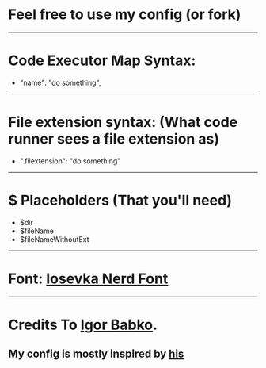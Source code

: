 # Feel free to use my config (or fork)
----------
# Code Executor Map Syntax:
- "name": "do something",
----------
# File extension syntax: (What code runner sees a file extension as)
- ".filextension": "do something"
----------
# $ Placeholders (That you'll need)
- $dir
- $fileName
- $fileNameWithoutExt
----------
# Font: [Iosevka Nerd Font](https://github.com/ryanoasis/nerd-fonts/tree/master/patched-fonts/Iosevka)
----------
# Credits To [Igor Babko](https://www.youtube.com/@igor_babko).
## My config is mostly inspired by [his](https://www.youtube.com/watch?v=VmFOsK7IhI4&t=546s)
